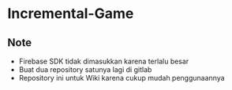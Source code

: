 # Incremental-Game

## Note
- Firebase SDK tidak dimasukkan karena terlalu besar
- Buat dua repository satunya lagi di gitlab
- Repository ini untuk Wiki karena cukup mudah penggunaannya
